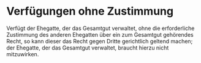# Verfügungen ohne Zustimmung

Verfügt der Ehegatte, der das Gesamtgut verwaltet, ohne die erforderliche Zustimmung des anderen Ehegatten über ein zum Gesamtgut gehörendes Recht, so kann dieser das Recht gegen Dritte gerichtlich geltend machen; der Ehegatte, der das Gesamtgut verwaltet, braucht hierzu nicht mitzuwirken.